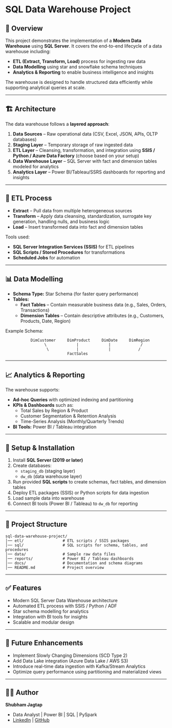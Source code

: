 # SQL Data Warehouse Project

## 📌 Overview
This project demonstrates the implementation of a **Modern Data Warehouse** using **SQL Server**. It covers the end-to-end lifecycle of a data warehouse including:  
- **ETL (Extract, Transform, Load)** process for ingesting raw data  
- **Data Modelling** using star and snowflake schema techniques  
- **Analytics & Reporting** to enable business intelligence and insights  

The warehouse is designed to handle structured data efficiently while supporting analytical queries at scale.  

---

## 🏗 Architecture
The data warehouse follows a **layered approach**:  

1. **Data Sources** – Raw operational data (CSV, Excel, JSON, APIs, OLTP databases)  
2. **Staging Layer** – Temporary storage of raw ingested data  
3. **ETL Layer** – Cleansing, transformation, and integration using **SSIS / Python / Azure Data Factory** (choose based on your setup)  
4. **Data Warehouse Layer** – SQL Server with fact and dimension tables modeled for analytics  
5. **Analytics Layer** – Power BI/Tableau/SSRS dashboards for reporting and insights  

---

## 🔄 ETL Process
- **Extract** – Pull data from multiple heterogeneous sources  
- **Transform** – Apply data cleansing, standardization, surrogate key generation, handling nulls, and business logic  
- **Load** – Insert transformed data into fact and dimension tables  

Tools used:  
- **SQL Server Integration Services (SSIS)** for ETL pipelines  
- **SQL Scripts / Stored Procedures** for transformations  
- **Scheduled Jobs** for automation  

---

## 📊 Data Modelling
- **Schema Type:** Star Schema (for faster query performance)  
- **Tables:**  
  - **Fact Tables** – Contain measurable business data (e.g., Sales, Orders, Transactions)  
  - **Dimension Tables** – Contain descriptive attributes (e.g., Customers, Products, Date, Region)  

Example Schema:  

```
           DimCustomer     DimProduct     DimDate     DimRegion
                 \             |             |             /
                  \            |             |            /
                           FactSales
```

---

## 📈 Analytics & Reporting
The warehouse supports:  
- **Ad-hoc Queries** with optimized indexing and partitioning  
- **KPIs & Dashboards** such as:  
  - Total Sales by Region & Product  
  - Customer Segmentation & Retention Analysis  
  - Time-Series Analysis (Monthly/Quarterly Trends)  
- **BI Tools:** Power BI / Tableau integration  

---

## 🚀 Setup & Installation
1. Install **SQL Server (2019 or later)**  
2. Create databases:  
   - `staging_db` (staging layer)  
   - `dw_db` (data warehouse layer)  
3. Run provided **SQL scripts** to create schemas, fact tables, and dimension tables  
4. Deploy ETL packages (SSIS) or Python scripts for data ingestion  
5. Load sample data into warehouse  
6. Connect BI tools (Power BI / Tableau) to `dw_db` for reporting  

---

## 📂 Project Structure  

```
sql-data-warehouse-project/
│── etl/                 # ETL scripts / SSIS packages
│── sql/                 # SQL scripts for schema, tables, and procedures
│── data/                # Sample raw data files
│── reports/             # Power BI / Tableau dashboards
│── docs/                # Documentation and schema diagrams
│── README.md            # Project overview
```

---

## ✅ Features
- Modern SQL Server Data Warehouse architecture  
- Automated ETL process with SSIS / Python / ADF  
- Star schema modelling for analytics  
- Integration with BI tools for insights  
- Scalable and modular design  

---

## 🔮 Future Enhancements
- Implement Slowly Changing Dimensions (SCD Type 2)  
- Add Data Lake integration (Azure Data Lake / AWS S3)  
- Introduce real-time data ingestion with Kafka/Stream Analytics  
- Optimize query performance using partitioning and materialized views  

---

## 👨‍💻 Author
**Shubham Jagtap**  
- Data Analyst | Power BI | SQL | PySpark  
- [LinkedIn](#) | [GitHub](#)  
